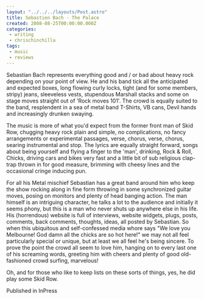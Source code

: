 ```yaml
---
layout: "../../../layouts/Post.astro"
title: Sebastien Bach - The Palace
created: 2008-08-25T00:00:00.000Z
categories:
 - writing
 - chrischinchilla
tags: 
 - music 
 - reviews
---
```


Sebastian Bach represents everything good and / or bad about heavy rock depending on your point of view. He and his band tick all the anticipated and expected boxes, long flowing curly locks, tight (and for some members, stripy) jeans, sleeveless vests, stupendous Marshall stacks and some on stage moves straight out of 'Rock moves 101'. The crowd is equally suited to the band, resplendent in a sea of metal band T-Shirts, VB cans, Devil hands and increasingly drunken swaying.

The music is more of what you'd expect from the former front man of Skid Row, chugging heavy rock plain and simple, no complications, no fancy arrangements or experimental passages, verse, chorus, verse, chorus, searing instrumental and stop. The lyrics are equally straight forward, songs about being yourself and flying a finger to the 'man', drinking, Rock & Roll, Chicks, driving cars and bikes very fast and a little bit of sub religious clap-trap thrown in for good measure, brimming with cheesy lines and the occasional cringe inducing pun.

For all his Metal mischief Sebastian has a great band around him who keep the show rocking along in fine form throwing in some synchronized guitar moves, posing on monitors and plenty of head banging action. The man himself is an intriguing character, he talks a lot to the audience and initially it seems phony, but this is a man who never shuts up anywhere else in his life. His (horrendous) website is full of interviews, website widgets, plugs, posts, comments, back comments, thoughts, ideas, all posted by Sebastian. So when this ubiquitous and self-confessed media whore says "We love you Melbourne! God damn all the chicks are so hot here!" we may not all feel particularly special or unique, but at least we all feel he's being sincere. To prove the point the crowd all seem to love him, hanging on to every last one of his screaming words, greeting him with cheers and plenty of good old-fashioned crowd surfing, marvelous!

Oh, and for those who like to keep lists on these sorts of things, yes, he did play some Skid Row.

Published in InPress
